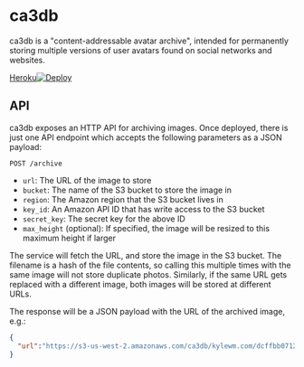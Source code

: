 ca3db
=====

ca3db is a "content-addressable avatar archive", intended for permanently storing
multiple versions of user avatars found on social networks and websites.

[Heroku](https://heroku.com)[![Deploy](https://www.herokucdn.com/deploy/button.svg)](https://heroku.com/deploy)

## API

ca3db exposes an HTTP API for archiving images. Once deployed, there is just one API endpoint which accepts the following parameters as a JSON payload:

`POST /archive`

* `url`: The URL of the image to store
* `bucket`: The name of the S3 bucket to store the image in
* `region`: The Amazon region that the S3 bucket lives in
* `key_id`: An Amazon API ID that has write access to the S3 bucket
* `secret_key`: The secret key for the above ID
* `max_height` (optional): If specified, the image will be resized to this maximum height if larger

The service will fetch the URL, and store the image in the S3 bucket. The filename is a
hash of the file contents, so calling this multiple times with the same image will not
store duplicate photos. Similarly, if the same URL gets replaced with a different image,
both images will be stored at different URLs.

The response will be a JSON payload with the URL of the archived image, e.g.:

```json
{
  "url":"https://s3-us-west-2.amazonaws.com/ca3db/kylewm.com/dcffbb0712bbccc3ed94fc0f0c873ce8fde83d0cc3474fff93109042c378e2f4.jpeg"
}
```
